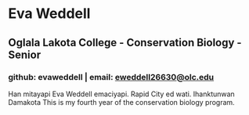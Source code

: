 # Eva Weddell 
## Oglala Lakota College - Conservation Biology - Senior 
### github: evaweddell | email: eweddell26630@olc.edu 
Han mitayapi Eva Weddell emaciyapi. Rapid City ed wati. Ihanktunwan Damakota
This is my fourth year of the conservation biology program. 
